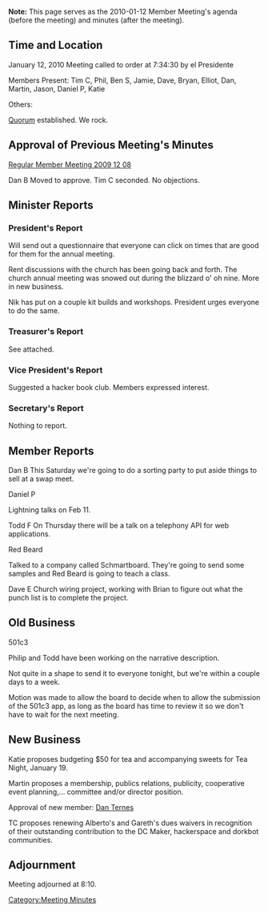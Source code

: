 **Note:** This page serves as the 2010-01-12 Member Meeting's agenda
(before the meeting) and minutes (after the meeting).

## Time and Location

January 12, 2010 Meeting called to order at 7:34:30 by el Presidente

Members Present: Tim C, Phil, Ben S, Jamie, Dave, Bryan, Elliot, Dan,
Martin, Jason, Daniel P, Katie

Others:

[Quorum](Quorum) established. We rock.

## Approval of Previous Meeting's Minutes

[Regular Member Meeting 2009 12
08](Regular_Member_Meeting_2009_12_08)

Dan B Moved to approve. Tim C seconded. No objections.

## Minister Reports

### President's Report

Will send out a questionnaire that everyone can click on times that are
good for them for the annual meeting.

Rent discussions with the church has been going back and forth. The
church annual meeting was snowed out during the blizzard o' oh nine.
More in new business.

Nik has put on a couple kit builds and workshops. President urges
everyone to do the same.

### Treasurer's Report

See attached.

### Vice President's Report

Suggested a hacker book club. Members expressed interest.

### Secretary's Report

Nothing to report.

## Member Reports

Dan B This Saturday we're going to do a sorting party to put aside
things to sell at a swap meet.

Daniel P

Lightning talks on Feb 11.

Todd F On Thursday there will be a talk on a telephony API for web
applications.

Red Beard

Talked to a company called Schmartboard. They're going to send some
samples and Red Beard is going to teach a class.

Dave E Church wiring project, working with Brian to figure out what the
punch list is to complete the project.

## Old Business

501c3

Philip and Todd have been working on the narrative description.

Not quite in a shape to send it to everyone tonight, but we're within a
couple days to a week.

Motion was made to allow the board to decide when to allow the
submission of the 501c3 app, as long as the board has time to review it
so we don't have to wait for the next meeting.

## New Business

Katie proposes budgeting \$50 for tea and accompanying sweets for Tea
Night, January 19.

Martin proposes a membership, publics relations, publicity, cooperative
event planning,... committee and/or director position.

Approval of new member: [Dan
Ternes](http://wiki.hacdc.org/index.php/User:DanT)

TC proposes renewing Alberto's and Gareth's dues waivers in recognition
of their outstanding contribution to the DC Maker, hackerspace and
dorkbot communities.

## Adjournment

Meeting adjourned at 8:10.

[Category:Meeting Minutes](Category:Meeting_Minutes)

